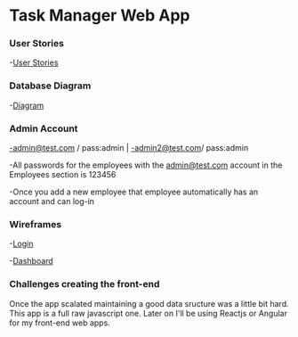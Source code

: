 # Task Manager Web App

### User Stories

-[User Stories](https://trello.com/b/gp8jv95c/tasks-today-peoples-task-manager)

### Database Diagram 

-[Diagram](https://i.imgur.com/PsOyIbf.jpg)

### Admin Account

-admin@test.com / pass:admin | -admin2@test.com/ pass:admin

-All passwords for the employees with the admin@test.com account in the Employees section is 123456

-Once you add a new employee that employee automatically has an account and can log-in

### Wireframes

-[Login](https://i.imgur.com/G4DIhMW.png)

-[Dashboard](https://i.imgur.com/nzCmtUc.png)


### Challenges creating the front-end

Once the app scalated maintaining a good data sructure was a little bit hard. This app is a full raw javascript one. Later on I'll be using Reactjs or Angular for my front-end web apps.
